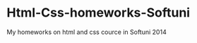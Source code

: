 Html-Css-homeworks-Softuni
==========================

My homeworks on html and css cource in Softuni 2014

